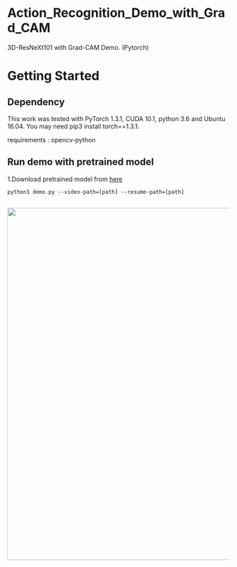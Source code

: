 # Action_Recognition_Demo_with_Grad_CAM

3D-ResNeXt101 with Grad-CAM Demo. (Pytorch)

# Getting Started

## Dependency
This work was tested with PyTorch 1.3.1, CUDA 10.1, python 3.6 and Ubuntu 16.04.
You may need pip3 install torch==1.3.1.

requirements : opencv-python

## Run demo with pretrained model

1.Download pretrained model from [here](https://drive.google.com/file/d/1A-8H_mhUnipoCaJvDUOJf4pCgjKobMA9/view?usp=sharing)

```
python3 demo.py --video-path=[path] --resume-path=[path]
```

## 

<div align="center">
  <img src="video_list/grad_cam.gif" width="800px"/>
</div>
